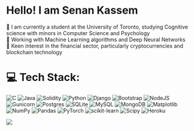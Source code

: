 # Hello! I am Senan Kassem
🔭 I am currently a student at the University of Toronto, studying Cognitive science with minors in Computer Science and Psychology<br>🌱 Working with Machine Learning algorithms and Deep Neural Networks<br>💬 Keen interest in the financial sector, particularly cryptocurrencies and blockchain technology


# 💻 Tech Stack:
![C](https://img.shields.io/badge/c-%2300599C.svg?style=flat-square&logo=c&logoColor=white)  ![Java](https://img.shields.io/badge/java-%23ED8B00.svg?style=flat-square&logo=openjdk&logoColor=white)  ![Solidity](https://img.shields.io/badge/Solidity-%23363636.svg?style=flat-square&logo=solidity&logoColor=white)  ![Python](https://img.shields.io/badge/python-3670A0?style=flat-square&logo=python&logoColor=ffdd54) ![Django](https://img.shields.io/badge/django-%23092E20.svg?style=flat-square&logo=django&logoColor=white)  ![Bootstrap](https://img.shields.io/badge/bootstrap-%238511FA.svg?style=flat-square&logo=bootstrap&logoColor=white)  ![NodeJS](https://img.shields.io/badge/node.js-6DA55F?style=flat-square&logo=node.js&logoColor=white)  ![Gunicorn](https://img.shields.io/badge/gunicorn-%298729.svg?style=flat-square&logo=gunicorn&logoColor=white)  ![Postgres](https://img.shields.io/badge/postgres-%23316192.svg?style=flat-square&logo=postgresql&logoColor=white) ![SQLite](https://img.shields.io/badge/sqlite-%2307405e.svg?style=flat-square&logo=sqlite&logoColor=white)  ![MySQL](https://img.shields.io/badge/mysql-4479A1.svg?style=flat-square&logo=mysql&logoColor=white) ![MongoDB](https://img.shields.io/badge/MongoDB-%234ea94b.svg?style=flat-square&logo=mongodb&logoColor=white) ![Matplotlib](https://img.shields.io/badge/Matplotlib-%23ffffff.svg?style=flat-square&logo=Matplotlib&logoColor=black)  ![NumPy](https://img.shields.io/badge/numpy-%23013243.svg?style=flat-square&logo=numpy&logoColor=white) ![Pandas](https://img.shields.io/badge/pandas-%23150458.svg?style=flat-square&logo=pandas&logoColor=white) ![PyTorch](https://img.shields.io/badge/PyTorch-%23EE4C2C.svg?style=flat-square&logo=PyTorch&logoColor=white) ![scikit-learn](https://img.shields.io/badge/scikit--learn-%23F7931E.svg?style=flat-square&logo=scikit-learn&logoColor=white) ![Scipy](https://img.shields.io/badge/SciPy-%230C55A5.svg?style=flat-square&logo=scipy&logoColor=%white)  ![Heroku](https://img.shields.io/badge/heroku-%23430098.svg?style=flat-square&logo=heroku&logoColor=white)

[![](https://visitcount.itsvg.in/api?id=senank&icon=0&color=0)](https://visitcount.itsvg.in)

<!-- Proudly created with GPRM ( https://gprm.itsvg.in ) -->
